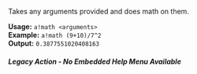 Takes any arguments provided and does math on them.

**Usage:** `a!math <arguments>`    
**Example:** `a!math (9+10)/7^2`    
**Output:** `0.3877551020408163`

##### Legacy Action - No Embedded Help Menu Available